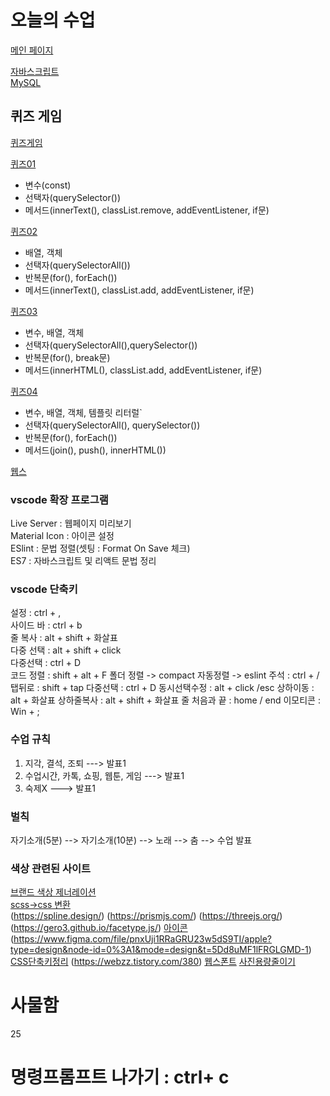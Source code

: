 # 오늘의 수업
[메인 페이지](https://gnlgk.github.io/class2024/)   

[자바스크립트](https://gnlgk.github.io/class2024/javascript/index.html)   
[MySQL](https://gnlgk.github.io/class2024/mysql/index.html)    

## 퀴즈 게임
[퀴즈게임](https://gnlgk.github.io/class2024/quiz/index.html)    

[퀴즈01](https://gnlgk.github.io/class2024/quiz/quiz01.html)      
- 변수(const)    
- 선택자(querySelector())    
- 메서드(innerText(), classList.remove, addEventListener, if문)    

[퀴즈02](https://gnlgk.github.io/class2024/quiz/quiz02.html)  
- 배열, 객체   
- 선택자(querySelectorAll())   
- 반복문(for(), forEach())   
- 메서드(innerText(), classList.add, addEventListener, if문)  

[퀴즈03](https://gnlgk.github.io/class2024/quiz/quiz03.html)  
- 변수, 배열, 객체   
- 선택자(querySelectorAll(),querySelector())   
- 반복문(for(), break문)   
- 메서드(innerHTML(), classList.add, addEventListener, if문)  

[퀴즈04](https://gnlgk.github.io/class2024/quiz/quiz04.html)   
- 변수, 배열, 객체, 템플릿 리터럴`   
- 선택자(querySelectorAll(), querySelector())   
- 반복문(for(), forEach())   
- 메서드(join(), push(), innerHTML())  


[웹스](https://gnlgk.github.io/class2024/webd/cate.html)   

### vscode 확장 프로그램
Live Server : 웹페이지 미리보기   
Material Icon : 아이콘 설정   
ESlint : 문법 정렬(셋팅 : Format On Save 체크)   
ES7 : 자바스크립트 및 리액트 문법 정리   

### vscode 단축키
설정 : ctrl + ,   
사이드 바 : ctrl + b   
줄 복사 : alt + shift + 화살표   
다중 선택 : alt + shift + click   
다중선택 : ctrl + D    
코드 정렬 : shift + alt + F
폴더 정렬 -> compact
자동정렬 -> eslint
주석 : ctrl + /
탭뒤로 : shift + tap
다중선택 : ctrl + D
동시선택수정 : alt + click /esc
상하이동 : alt + 화살표
상하줄복사 : alt + shift + 화살표
줄 처음과 끝 : home / end
이모티콘 : Win + ;



### 수업 규칙
1. 지각, 결석, 조퇴 ---> 발표1
2. 수업시간, 카톡, 쇼핑, 웹툰, 게임 ---> 발표1 
3. 숙제X ---> 발표1

### 벌칙
자기소개(5분) --> 자기소개(10분) --> 노래 --> 춤 --> 수업 발표


### 색상 관련된 사이트
[브랜드 색상 제너레이션](https://huemint.com/brand-intersection/)   
[scss->css 변환](https://www.sassmeister.com/)   
(https://spline.design/)
(https://prismjs.com/)
(https://threejs.org/)
(https://gero3.github.io/facetype.js/)
[아이콘](https://simpleicons.org/)
(https://www.figma.com/file/pnxUji1RRaGRU23w5dS9TI/apple?type=design&node-id=0%3A1&mode=design&t=5Dd8uMF1lFRGLGMD-1)
[CSS단축키정리](https://docs.emmet.io/cheat-sheet/)
(https://webzz.tistory.com/380)
[웹스폰트](https://github.com/websfont?tab=repositories)
[사진용량줄이기](https://compressjpeg.com/ko/)
# 사물함
25

# 명령프롬프트 나가기 : ctrl+ c